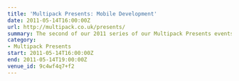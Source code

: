 ```yaml
---
title: 'Multipack Presents: Mobile Development'
date: 2011-05-14T16:00:00Z
url: http://multipack.co.uk/presents/
summary: The second of our 2011 series of our Multipack Presents events, Mobile Development will give you an insight into the challenges faced by developers of the various mobile platforms.
category:
- Multipack Presents
start: 2011-05-14T16:00:00Z
end: 2011-05-14T19:00:00Z
venue_id: 9c4wf4q7+f2
---
```

